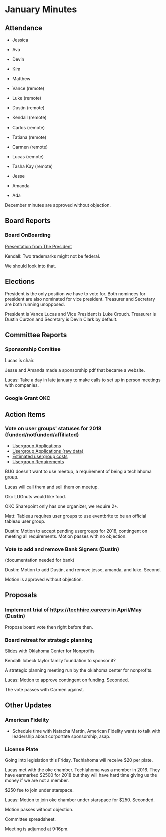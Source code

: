 # January Minutes

## Attendance
* Jessica
* Ava
* Devin
* Kim
* Matthew
* Vance (remote)
* Luke (remote)
* Dustin (remote)
* Kendall (remote)
* Carlos (remote)
* Tatiana (remote)
* Carmen (remote)
* Lucas (remote)
* Tasha Kay (remote)

* Jesse
* Amanda
* Ada

December minutes are approved without objection.

## Board Reports

### Board OnBoarding

[Presentation from The President](https://docs.google.com/presentation/d/1MqQW0zm_HdxnYHmLV_27wTXmuTKchL3C9IPiUmLsgiI/edit?usp=sharing)

Kendall: Two trademarks might not be federal.

We should look into that.

## Elections

President is the only position we have to vote for. Both nominees for president are also nominated for vice president. Treasurer and Secretary are both running unopposed.

President is Vance Lucas and Vice President is Luke Crouch. Treasurer is Dustin Curzon and Secretary is Devin Clark by default.


## Committee Reports

### Sponsorship Comittee

Lucas is chair.

Jesse and Amanda made a sponsorship pdf that became a website.

Lucas: Take a day in late january to make calls to set up in person meetings with companies.

### Google Grant OKC



## Action Items

### Vote on user groups' statuses for 2018 (funded/notfunded/affiliated)

- [Usergroup Applications](https://techlahoma.github.io/ug-application-view/index.html)
- [Usergroup Applications (raw data)](https://drive.google.com/drive/folders/1XcFbERzCPooXG2pds1oudIkOGaT9l-kJ?usp=sharing)
- [Estimated usergroup costs](https://docs.google.com/spreadsheets/d/10ZW7bfrScUZ5ySXaujKUQswQMO0zF0ub0b03vA3QL9w/edit?usp=sharing)
- [Usergroup Requirements](https://docs.google.com/document/d/1iBe3xdtfa6YdHQEJevtFv8chIlybSucCSqhHvXI5oIw/edit?usp=sharing)

BUG doesn't want to use meetup, a requirement of being a techlahoma group.

Lucas will call them and sell them on meetup.

Okc LUGnuts would like food.

OKC Sharepoint only has one organizer, we require 2+.

Matt: Tableau requires user groups to use eventbrite to be an official tableau user group.

Dustin: Motion to accept pending usergroups for 2018, contingent on meeting all requirements. Motion passes with no objection.


### Vote to add and remove Bank Signers (Dustin)

(documentation needed for bank)

Dustin: Motion to add Dustin, and remove jesse, amanda, and luke. Second.

Motion is approved without objection.


## Proposals

### Implement trial of https://techhire.careers in April/May (Dustin)

Propose board vote then right before then.


### Board retreat for strategic planning

[Slides](https://docs.google.com/document/d/1SmGH7bqBPcwpEz3zCQ-Lwg7bOhPA8i0iWtp1O-to0vE/edit?usp=sharing) with Oklahoma Center for Nonprofits

Kendall: lobeck taylor family foundation to sponsor it?

A strategic planning meeting run by the oklahoma center for nonprofits.

Lucas: Motion to approve contingent on funding. Seconded.

The vote passes with Carmen against.

## Other Updates

### American Fidelity
- Schedule time with Natacha Martin, American Fidelity wants to talk with leadership about corportate sponsorship, asap.

### License Plate
Going into legislation this Friday. Techlahoma will receive $20 per plate.



Lucas met with the okc chamber. Techlahoma was a member in 2016. They have earmarked $2500 for 2018 but they will have hard time giving us the money if we are not a member.

$250 fee to join under starspace.

Lucas: Motion to join okc chamber under starspace for $250. Seconded.

Motion passes without objection.

Committee spreadsheet.

Meeting is adjurned at 9:16pm.
